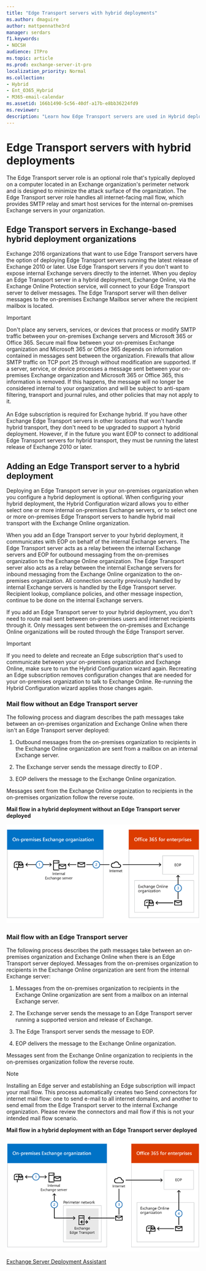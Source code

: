 ```yaml
---
title: "Edge Transport servers with hybrid deployments"
ms.author: dmaguire
author: mattpennathe3rd
manager: serdars
f1.keywords:
- NOCSH
audience: ITPro
ms.topic: article
ms.prod: exchange-server-it-pro
localization_priority: Normal
ms.collection:
- Hybrid
- Ent_O365_Hybrid
- M365-email-calendar
ms.assetid: 166b1490-5c56-40df-a17b-e8bb36224fd9
ms.reviewer: 
description: "Learn how Edge Transport servers are used in Hybrid deployments"
---
```


# Edge Transport servers with hybrid deployments

The Edge Transport server role is an optional role that's typically deployed on a computer located in an Exchange organization's perimeter network and is designed to minimize the attack surface of the organization. The Edge Transport server role handles all internet-facing mail flow, which provides SMTP relay and smart host services for the internal on-premises Exchange servers in your organization.

## Edge Transport servers in Exchange-based hybrid deployment organizations

Exchange 2016 organizations that want to use Edge Transport servers have the option of deploying Edge Transport servers running the latest release of Exchange 2010 or later. Use Edge Transport servers if you don't want to expose internal Exchange servers directly to the internet. When you deploy an Edge Transport server in a hybrid deployment, Exchange Online, via the Exchange Online Protection service, will connect to your Edge Transport server to deliver messages. The Edge Transport server will then deliver messages to the on-premises Exchange Mailbox server where the recipient mailbox is located.

> [!IMPORTANT]
> Don't place any servers, services, or devices that process or modify SMTP traffic between your on-premises Exchange servers and Microsoft 365 or Office 365. Secure mail flow between your on-premises Exchange organization and Microsoft 365 or Office 365 depends on information contained in messages sent between the organization. Firewalls that allow SMTP traffic on TCP port 25 through without modification are supported. If a server, service, or device processes a message sent between your on-premises Exchange organization and Microsoft 365 or Office 365, this information is removed. If this happens, the message will no longer be considered internal to your organization and will be subject to anti-spam filtering, transport and journal rules, and other policies that may not apply to it. <br/><br/> An Edge subscription is required for Exchange hybrid. If you have other Exchange Edge Transport servers in other locations that won't handle hybrid transport, they don't need to be upgraded to support a hybrid deployment. However, if in the future you want EOP to connect to additional Edge Transport servers for hybrid transport, they must be running the latest release of Exchange 2010 or later.

## Adding an Edge Transport server to a hybrid deployment

Deploying an Edge Transport server in your on-premises organization when you configure a hybrid deployment is optional. When configuring your hybrid deployment, the Hybrid Configuration wizard allows you to either select one or more internal on-premises Exchange servers, or to select one or more on-premises Edge Transport servers to handle hybrid mail transport with the Exchange Online organization.

When you add an Edge Transport server to your hybrid deployment, it communicates with EOP on behalf of the internal Exchange servers. The Edge Transport server acts as a relay between the internal Exchange servers and EOP for outbound messaging from the on-premises organization to the Exchange Online organization. The Edge Transport server also acts as a relay between the internal Exchange servers for inbound messaging from the Exchange Online organization to the on-premises organization. All connection security previously handled by internal Exchange servers is handled by the Edge Transport server. Recipient lookup, compliance policies, and other message inspection, continue to be done on the internal Exchange servers.

If you add an Edge Transport server to your hybrid deployment, you don't need to route mail sent between on-premises users and internet recipients through it. Only messages sent between the on-premises and Exchange Online organizations will be routed through the Edge Transport server.

> [!IMPORTANT]
> If you need to delete and recreate an Edge subscription that's used to communicate between your on-premises organization and Exchange Online, make sure to run the Hybrid Configuration wizard again. Recreating an Edge subscription removes configuration changes that are needed for your on-premises organization to talk to Exchange Online. Re-running the Hybrid Configuration wizard applies those changes again.

### Mail flow without an Edge Transport server

The following process and diagram describes the path messages take between an on-premises organization and Exchange Online when there isn't an Edge Transport server deployed:

1. Outbound messages from the on-premises organization to recipients in the Exchange Online organization are sent from a mailbox on an internal Exchange server.

2. The Exchange server sends the message directly to EOP .

3. EOP delivers the message to the Exchange Online organization.

Messages sent from the Exchange Online organization to recipients in the on-premises organization follow the reverse route.

**Mail flow in a hybrid deployment without an Edge Transport server deployed**

![Hybrid mail flow without an Edge Transport server](media/a95b4d1e-fd4a-4952-b891-22f84c9e71a3.png)

### Mail flow with an Edge Transport server

The following process describes the path messages take between an on-premises organization and Exchange Online when there is an Edge Transport server deployed. Messages from the on-premises organization to recipients in the Exchange Online organization are sent from the internal Exchange server:

1. Messages from the on-premises organization to recipients in the Exchange Online organization are sent from a mailbox on an internal Exchange server.

2. The Exchange server sends the message to an Edge Transport server running a supported version and release of Exchange.

3. The Edge Transport server sends the message to EOP.

4. EOP delivers the message to the Exchange Online organization.

Messages sent from the Exchange Online organization to recipients in the on-premises organization follow the reverse route.

> [!NOTE]
> Installing an Edge server and establishing an Edge subscription will impact your mail flow. This process automatically creates two Send connectors for internet mail flow: one to send e-mail to all internet domains, and another to send email from the Edge Transport server to the internal Exchange organization. Please review the connectors and mail flow if this is not your intended mail flow scenario.

**Mail flow in a hybrid deployment with an Edge Transport server deployed**

![Hybrid mail flow with an Edge Transport server](media/821fe099-56f5-4501-8e1a-e184ba07a653.png)

[Exchange Server Deployment Assistant](https://assistants.microsoft.com/)

